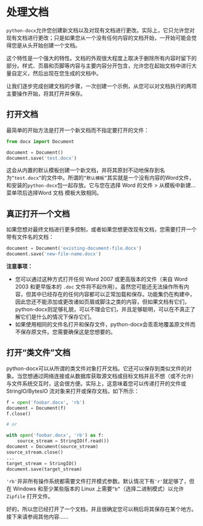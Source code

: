 # 处理文档

`python-docx`允许您创建新文档以及对现有文档进行更改。实际上，它只允许您对现有文档进行更改；只是如果您从一个没有任何内容的文档开始，一开始可能会觉得您是从头开始创建一个文档。

这个特性是一个强大的特性。文档的外观很大程度上取决于删除所有内容时留下的部分。样式、页眉和页脚等内容与主要内容分开包含，允许您在起始文档中进行大量自定义，然后出现在您生成的文档中。

让我们逐步完成创建文档的步骤，一次创建一个示例，从您可以对文档执行的两项主要操作开始，将其打开并保存。

## 打开文档

最简单的开始方法是打开一个新文档而不指定要打开的文件：

```python
from docx import Document

document = Document()
document.save('test.docx')
```

这会从内置的默认模板创建一个新文档，并将其原封不动地保存到名为`“test.docx”`的文件中。所谓的`“默认模板”`其实就是一个没有内容的Word文件，和安装的`python-docx`包一起存放。它与您在选择 Word 的文件 > 从模板中新建...菜单项后选择Word 文档 模板大致相同。

## 真正打开一个文档

如果您想对最终文档进行更多控制，或者如果您想更改现有文档，您需要打开一个带有文件名的文档：

```python
document = Document('existing-document-file.docx')
document.save('new-file-name.docx')
```

**注意事项：**

- 您可以通过这种方式打开任何 Word 2007 或更高版本的文件（来自 Word 2003 和更早版本的 `.doc` 文件将不起作用）。虽然您可能还无法操作所有内容，但其中已经存在的任何内容都可以正常加载和保存。功能集仍在构建中，因此您还不能添加或更改诸如页眉或脚注之类的内容，但如果文档有它们，python-docx则足够礼貌，可以不理会它们，并且足够聪明，可以在不真正了解它们是什么的情况下保存它们。
- 如果使用相同的文件名打开和保存文件，python-docx会乖乖地覆盖原文件而不保存原文件。您需要确保这是您想要的。

## 打开“类文件”文档

python-docx可以从所谓的类文件对象打开文档。它还可以保存到类似文件的对象。当您想通过网络连接或从数据库获取源文档或目标文档并且不想（或不允许）与文件系统交互时，这会很方便。实际上，这意味着您可以传递打开的文件或 StringIO/BytesIO 流对象来打开或保存文档，如下所示：

```python
f = open('foobar.docx', 'rb')
document = Document(f)
f.close()

# or

with open('foobar.docx', 'rb') as f:
    source_stream = StringIO(f.read())
document = Document(source_stream)
source_stream.close()
...
target_stream = StringIO()
document.save(target_stream)
```

`'rb'`并非所有操作系统都需要文件打开模式参数。默认情况下有`'r'`就足够了，但在 Windows 和至少某些版本的 Linux 上需要`“b”`（选择二进制模式）以允许 `Zipfile` 打开文件。

好的，所以您已经打开了一个文档，并且很确定您可以稍后将其保存在某个地方。接下来请参阅其他内容……
